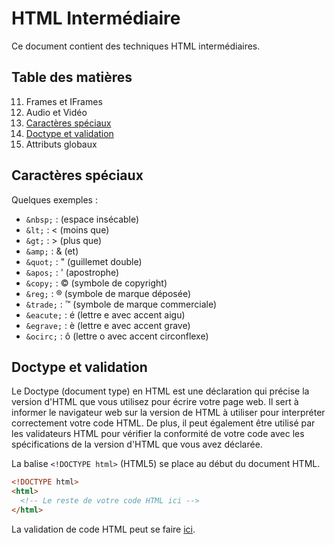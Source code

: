 # HTML Intermédiaire
Ce document contient des techniques HTML intermédiaires.

## Table des matières

11. Frames et IFrames
12. Audio et Vidéo
13. [Caractères spéciaux](#caractères-spéciaux)
14. [Doctype et validation](#doctype-et-validation)
15. Attributs globaux

## Caractères spéciaux
Quelques exemples :
- `&nbsp;` :   (espace insécable)
- `&lt;` : < (moins que)
- `&gt;` : > (plus que)
- `&amp;` : & (et)
- `&quot;` : " (guillemet double)
- `&apos;` : ' (apostrophe)
- `&copy;` : © (symbole de copyright)
- `&reg;` : ® (symbole de marque déposée)
- `&trade;` : ™ (symbole de marque commerciale)
- `&eacute;` : é (lettre e avec accent aigu)
- `&egrave;` : è (lettre e avec accent grave)
- `&ocirc;` : ô (lettre o avec accent circonflexe)

## Doctype et validation
Le Doctype (document type) en HTML est une déclaration qui précise la version d'HTML que vous utilisez pour écrire votre page web. Il sert à informer le navigateur web sur la version de HTML à utiliser pour interpréter correctement votre code HTML. De plus, il peut également être utilisé par les validateurs HTML pour vérifier la conformité de votre code avec les spécifications de la version d'HTML que vous avez déclarée.

La balise `<!DOCTYPE html>` (HTML5) se place au début du document HTML.
```HTML
<!DOCTYPE html>
<html>
  <!-- Le reste de votre code HTML ici -->
</html>
```
La validation de code HTML peut se faire [ici](https://validator.w3.org/).